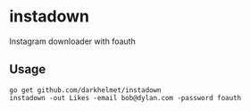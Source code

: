 # instadown

Instagram downloader with foauth

## Usage

    go get github.com/darkhelmet/instadown
    instadown -out Likes -email bob@dylan.com -password foauth
